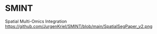 # SMINT
Spatial Multi-Omics Integration
https://github.com/JurgenKriel/SMINT/blob/main/SpatialSegPaper_v2.png
